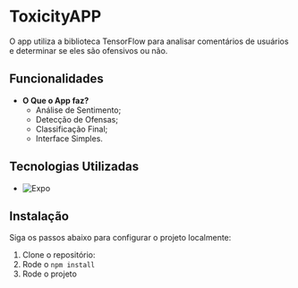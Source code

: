 # ToxicityAPP

O app utiliza a biblioteca TensorFlow para analisar comentários de usuários e determinar se eles são ofensivos ou não.

## Funcionalidades

- **O Que o App faz?**
  - Análise de Sentimento;
  - Detecção de Ofensas;
  - Classificação Final;
  - Interface Simples.


## Tecnologias Utilizadas

- ![Expo](https://img.shields.io/badge/Expo-000020?style=for-the-badge&logo=expo&logoColor=white)


## Instalação

Siga os passos abaixo para configurar o projeto localmente:

1. Clone o repositório:
2. Rode o `npm install`
3. Rode o projeto

